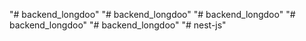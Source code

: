 "# backend_longdoo" 
"# backend_longdoo" 
"# backend_longdoo" 
"# backend_longdoo" 
"# backend_longdoo" 
"# nest-js" 
